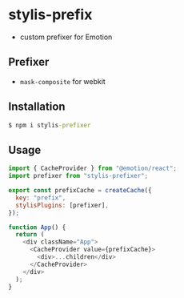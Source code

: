 # stylis-prefix

- custom prefixer for Emotion

## Prefixer

- `mask-composite` for webkit

## Installation

```cmd
$ npm i stylis-prefixer
```

## Usage

```js
import { CacheProvider } from "@emotion/react";
import prefixer from "stylis-prefixer";

export const prefixCache = createCache({
  key: "prefix",
  stylisPlugins: [prefixer],
});

function App() {
  return (
    <div className="App">
      <CacheProvider value={prefixCache}>
        <div>...children</div>
      </CacheProvider>
    </div>
  );
}
```
